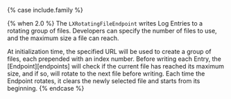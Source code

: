 {% case include.family %}

{% when 2.0 %}
The `LXRotatingFileEndpoint` writes Log Entries to a rotating group of files. Developers can specify the number of files to use, and the maximum size a file can reach.

At initialization time, the specified URL will be used to create a group of files, each prepended with an index number. Before writing each Entry, the [Endpoint][endpoints] will check if the current file has reached its maximum size, and if so, will rotate to the next file before writing. Each time the Endpoint rotates, it clears the newly selected file and starts from its beginning.
{% endcase %}
